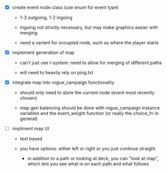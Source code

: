 - [X] create event node class (use enum for event type)

   - 1-3 outgoing, 1-2 ingoing

   - ingoing not strictly necessary, but may make graphics easier with merging

   - need a varient for occupied node, such as where the player starts



 - [X] implement generation of map

   - can't just use l-system: need to allow for merging of different paths

   - will need to heavily rely on ping.txt



 - [X] integrate map into rogue_campaign functionality

   - should only need to store the current node (event most recently chosen)

   - map gen balancing should be done with rogue_campaign instance variables and the event_weight function (or really the choice_fn in general)



 - [ ] impliment map UI

   - text based

   - you have options: either left or right or you just continue straight
   
     - in addition to a path or looking at deck, you can "look at map", which lets you see what is on each path and what follows